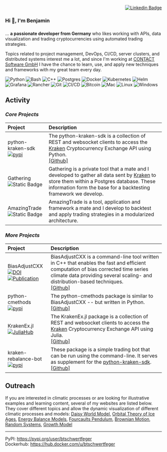 <div align=right>

[![Linkedin Badge](https://img.shields.io/badge/-LinkedIn-blue?style=flat-square&logo=Linkedin&logoColor=white&link=https://www.linkedin.com/in/benjamin-thomas-schwertfeger/)](https://www.linkedin.com/in/benjamin-thomas-schwertfeger/)

<!-- [![Hits](https://hits.seeyoufarm.com/api/count/incr/badge.svg?url=https%3A%2F%2Fwww.linkedin.com%2Fin%2Fbenjamin-thomas-schwertfeger%2F&count_bg=%23000000&title_bg=%23555555&icon=&icon_color=%23E7E7E7&title=views&edge_flat=false)](https://hits.seeyoufarm.com) -->

</div>

### Hi 👋, I'm Benjamin

<h3 align="center"></h3>

… **a passionate developer from Germany** who likes working with APIs, data visualization and trading cryptocurrencies using automated trading strategies.

Topics related to project management, DevOps, CI/CD, server clusters, and distributed systems interest me a lot, and since I'm working at [CONTACT Software GmbH](https://www.contact-software.com/de/) I have the chance to learn, use, and apply new techniques and frameworks with my great team every day.

<!-- ## Languages and Tools -->

<!-- <p align="left">
<a href="https://github.com/dsdanielpark">
  <img height="180em" src="https://github-readme-stats-eight-theta.vercel.app/api?username=btschwertfeger&show_icons=true&theme=nord&include_all_commits=true&count_private=true"/>
  <!-- <img height="180em" src="https://github-readme-stats-eight-theta.vercel.app/api/top-langs/?username=btschwertfeger&layout=compact&langs_count=8&theme=nord"/>
</a> -->
</p>

![Python](https://img.shields.io/badge/-Python-black?style=flat-square&logo=Python)
![Bash](https://img.shields.io/badge/-Bash-black?style=flat-square&logo=gnu-bash&logoColor=green)
![C++](https://img.shields.io/badge/-C++-black?style=flat-square&logo=c%2B%2B&logoColor=blue)
![Postgres](https://img.shields.io/badge/-Postgres-black?style=flat-square&logo=PostgreSQL)
![Docker](https://img.shields.io/badge/-Docker-black?style=flat-square&logo=Docker)
![Kubernetes](https://img.shields.io/badge/-Kubernetes-black?style=flat-square&logo=Kubernetes)
![Helm](https://img.shields.io/badge/-Helm-black?style=flat-square&logo=helm)
![Grafana](https://img.shields.io/badge/-Grafana-black?style=flat-square&logo=Grafana)
![Rancher](https://img.shields.io/badge/-Rancher-black?style=flat-square&logo=Rancher)
![Git](https://img.shields.io/badge/-Git-black?style=flat-square&logo=git)
![CI/CD](https://img.shields.io/badge/-CI/CD-black?style=flat-square&logo=githubactions) ![Bitcoin](https://img.shields.io/badge/-Bitcoin-black?style=flat-square&logo=Bitcoin)
![Mac](https://img.shields.io/badge/-Mac-black?style=flat-square&logo=apple)
![Linux](https://img.shields.io/badge/-Linux-black?style=flat-square&logo=linux)
![Windows](https://img.shields.io/badge/-Windows-black?style=flat-square&logo=windows)

## Activity

### _Core Projects_

| Project                                                                                                                                   | Description                                                                                                                                                                                                                                             |
| :---------------------------------------------------------------------------------------------------------------------------------------- | :------------------------------------------------------------------------------------------------------------------------------------------------------------------------------------------------------------------------------------------------------ |
| python-kraken-sdk <br> [![pypi](https://img.shields.io/badge/pypi-python--kraken--sdk-blue)](https://pypi.org/project/python-kraken-sdk/) | The python-kraken-sdk is a collection of REST and websocket clients to access the <a href="https://kraken.com" target="_blank">Kraken</a> Cryptocurrency Exchange API using Python.<br> [[Github]](https://github.com/btschwertfeger/python-kraken-sdk) |
| Gathering <br>![Static Badge](https://img.shields.io/badge/project-a?label=private&labelColor=black&color=orange)                         | Gathering is a private tool that a mate and I developed to gather all data sent by [Kraken](https://kraken.com) to store them within a Postgres database. These information form the base for a backtesting framework we develop.                       |
| AmazingTrade <br>![Static Badge](https://img.shields.io/badge/project-a?label=private&labelColor=black&color=orange)                      | AmazingTrade is a tool, application and framework a mate and I develop to backtest and apply trading strategies in a modularized architecture.                                                                                                          |

### _More Projects_

| Project                                                                                                                                                                                                                                                                     | Description                                                                                                                                                                                                                                                                  |
| :-------------------------------------------------------------------------------------------------------------------------------------------------------------------------------------------------------------------------------------------------------------------------- | :--------------------------------------------------------------------------------------------------------------------------------------------------------------------------------------------------------------------------------------------------------------------------- |
| BiasAdjustCXX <br> [![DOI](https://zenodo.org/badge/495881923.svg)](https://zenodo.org/badge/latestdoi/495881923) <br> [![Publication](https://img.shields.io/badge/Publication-doi.org%2F10.1016%2Fj.softx.2023.101379-blue)](https://doi.org/10.1016/j.softx.2023.101379) | BiasAdjustCXX is a command-line tool written in C++ that enables the fast and efficient computation of bias corrected time series climate data providing several scaling- and distribution-based techniques. <br>[[Github]](https://github.com/btschwertfeger/BiasAdjustCXX) |
| python-cmethods <br> [![pypi](https://img.shields.io/badge/pypi-python--cmethods-blue)](https://pypi.org/project/python-cmethods/)                                                                                                                                          | The python-cmethods package is similar to BiasAdjustCXX -- but written in Python. <br>[[Github]](https://github.com/btschwertfeger/python-cmethods)                                                                                                                          |
| KrakenEx.jl <br> [![JuliaHub](https://img.shields.io/badge/JuliaHub-KrakenEx.jl-blue)](https://juliahub.com/ui/Packages/KrakenEx/C18NY/1.0.0)                                                                                                                               | The KrakenEx.jl package is a collection of REST and websocket clients to access the <a href="https://kraken.com" target="_blank">Kraken</a> Cryptocurrency Exchange API using Julia.<br> [[Github]](https://github.com/btschwertfeger/KrakenEx.jl)                           |
| kraken-rebalance-bot <br> [![pypi](https://img.shields.io/badge/pypi-kraken--rebalance--bot-blue)](https://pypi.org/project/kraken-rebalance-bot/)                                                                                                                          | These package is a simple trading bot that can be run using the command-line. It serves as supplement for the [python-kraken-sdk](https://pypi.org/project/python-kraken-sdk/). <br> [[Github]](https://github.com/btschwertfeger/kraken-rebalance-bot)                      |

## Outreach

If you are interested in climatic processes or are looking for illustrative examples and learning content, several of my websites are listed below. They cover different topics and allow the dynamic visualization of different climatic processes and models:
<a href="https://www.awi.de/fileadmin/user_upload/AWI/Forschung/Klimawissenschaft/Dynamik_des_Palaeoklimas/DaisyWorld/index.html" target='_blank'>Daisy World Model</a>,
<a href="https://www.awi.de/fileadmin/user_upload/AWI/Forschung/Klimawissenschaft/Dynamik_des_Palaeoklimas/OrbitalTheoryOfIceAges/index.html" target='_blank'>Orbital Theory of Ice Ages</a>,
<a href="https://www.awi.de/fileadmin/user_upload/AWI/Forschung/Klimawissenschaft/Dynamik_des_Palaeoklimas/EnergyBalanceModels/index.html" target='_blank'>Energy Balance Models</a>,
<a href="https://github.com/btschwertfeger/Foucaults-Pendulum-Website" target='_blank'>Fourcaults Pendulum</a>,
<a href="https://www.awi.de/fileadmin/user_upload/AWI/Forschung/Klimawissenschaft/Dynamik_des_Palaeoklimas/BrownianMotion/index.html" target='_blank'>Brownian Motion</a>,
<a href="https://www.awi.de/fileadmin/user_upload/AWI/Forschung/Klimawissenschaft/Dynamik_des_Palaeoklimas/RandomSystems/index.html" target='_blank'>Random Systems</a>,
<a href="https://b-schwertfeger.de/projects/awi-work/GrowthModel" target='_blank'>Growth Model</a>

<!-- ---

<div align="center" style="display: flex; align-items: center; justify-content:center; mind-width:300px;">
  <a href="https://github.com/anuraghazra/github-readme-stats"><img src="https://github-readme-stats.vercel.app/api?username=btschwertfeger&show_icons=true&theme=gotham" alt="btschwertfeger" title="GitHub-Stats" style="max-height: 100%; width: auto;" /></a>
</div> -->

---

<!-- Stackoverflow: <a href="https://stackoverflow.com/users/13618168/benjamin-t-schwertfeger" target="_blank"> https://stackoverflow.com/users/13618168/benjamin-t-schwertfeger</a> <br> -->

PyPI: <a href="https://pypi.org/user/btschwertfeger/" target="_blank">https://pypi.org/user/btschwertfeger</a> <br>
Dockerhub: <a href="https://hub.docker.com/u/btschwertfeger" target="_blank">https://hub.docker.com/u/btschwertfeger</a> <br>

<!-- GitLab: <a href="https://gitlab.hzdr.de/benjamin.schwertfeger">https://gitlab.hzdr.de/benjamin.schwertfeger</a> <br>-->
